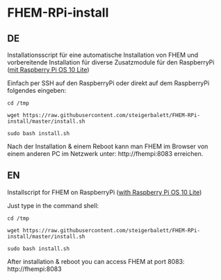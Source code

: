 # FHEM-RPi-install
## DE
Installationsscript für eine automatische Installation von FHEM und vorbereitende Installation für diverse Zusatzmodule für den RaspberryPi ([mit Raspberry Pi OS 10 Lite](https://downloads.raspberrypi.org/raspios_lite_armhf_latest))

Einfach per SSH auf den RaspberryPi oder direkt auf dem RaspberryPi folgendes eingeben:
```
cd /tmp

wget https://raw.githubusercontent.com/steigerbalett/FHEM-RPi-install/master/install.sh

sudo bash install.sh
```

Nach der Installation & einem Reboot kann man FHEM im Browser von einem anderen PC im Netzwerk unter: http://fhempi:8083 erreichen.


## EN
Installscript for FHEM on RaspberryPi ([with Raspberry Pi OS 10 Lite](https://downloads.raspberrypi.org/raspios_lite_armhf_latest))

Just type in the command shell:
```
cd /tmp

wget https://raw.githubusercontent.com/steigerbalett/FHEM-RPi-install/master/install.sh

sudo bash install.sh
```

After installation & reboot you can access FHEM at port 8083: http://fhempi:8083
